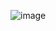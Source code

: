 ![image](https://github.com/AYOUNIBOURACHNE8/a/assets/149534088/1285a38f-c7a2-4fd7-9ba8-3e89ac7850dd)
